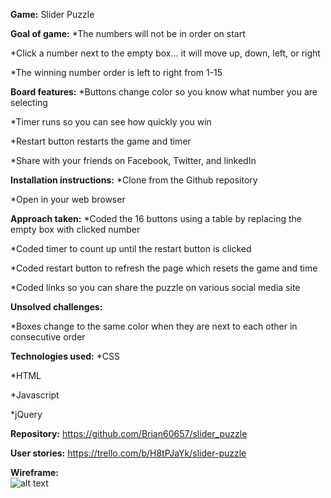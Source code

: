 **Game:**
Slider Puzzle


**Goal of game:**
*The numbers will not be in order on start

*Click a number next to the empty box... it will move up, down, left, or right

*The winning number order is left to right from 1-15


**Board features:**
*Buttons change color so you know what number you are selecting

*Timer runs so you can see how quickly you win

*Restart button restarts the game and timer

*Share with your friends on Facebook, Twitter, and linkedIn


**Installation instructions:**
*Clone from the Github repository

*Open in your web browser


**Approach taken:**
*Coded the 16 buttons using a table by replacing the empty box with clicked number

*Coded timer to count up until the restart button is clicked

*Coded restart button to refresh the page which resets the game and time

*Coded links so you can share the puzzle on various social media site


**Unsolved challenges:**

*Boxes change to the same color when they are next to each other in consecutive order


**Technologies used:**
*CSS

*HTML

*Javascript

*jQuery


**Repository:**
https://github.com/Brian60657/slider_puzzle


**User stories:**
https://trello.com/b/H8tPJaYk/slider-puzzle


**Wireframe:**<br>
![alt text](https://github.com/Brian60657/slider_puzzle/blob/master/css/assets/wireframe.jpg)
